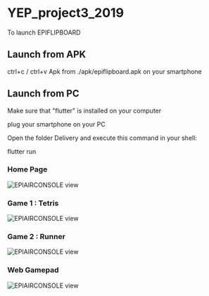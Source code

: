 # YEP_project3_2019

To launch EPIFLIPBOARD

## Launch from APK
ctrl+c / ctrl+v Apk from ./apk/epiflipboard.apk on your smartphone

## Launch from PC
Make sure that "flutter" is installed on your computer

plug your smartphone on your PC

Open the folder Delivery and execute this command in your shell:

flutter run



### Home Page
![EPIAIRCONSOLE view](./epi_air_mobile/assets/views/home.png)

### Game 1 : Tetris
![EPIAIRCONSOLE view](./epi_air_mobile/assets/views/tetris.png)

### Game 2 : Runner
![EPIAIRCONSOLE view](./epi_air_mobile/assets/views/runner.png)

### Web Gamepad
![EPIAIRCONSOLE view](./epi_air_mobile/assets/views/gamepad.png)
